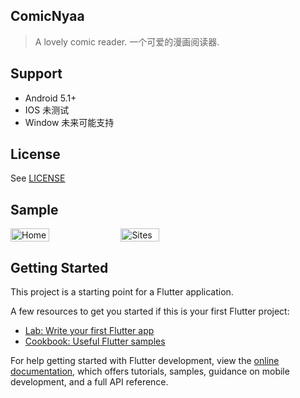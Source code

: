 ## ComicNyaa

> A lovely comic reader.
> 一个可爱的漫画阅读器.

## Support 

- Android 5.1+
- IOS 未测试
- Window 未来可能支持

## License
See [LICENSE](./LICENSE])


## Sample
<!-- ![Home](https://cdn.jsdelivr.net/gh/nyarray/LoliHost/images/60654495c94c0d0fc9d0861d37cf84b5.jpeg)
![Sites](https://cdn.jsdelivr.net/gh/nyarray/LoliHost/images/fcb9dc4ccade0888e6ef759be9a1ee43.jpeg) -->
<div style="display: flex;">
  <img src="https://cdn.jsdelivr.net/gh/nyarray/LoliHost/images/60654495c94c0d0fc9d0861d37cf84b5.jpeg" alt="Home" width="35%"/>
  <img src="https://cdn.jsdelivr.net/gh/nyarray/LoliHost/images/fcb9dc4ccade0888e6ef759be9a1ee43.jpeg" alt="Sites" width="35%"/>
</div>


## Getting Started

This project is a starting point for a Flutter application.

A few resources to get you started if this is your first Flutter project:

- [Lab: Write your first Flutter app](https://docs.flutter.dev/get-started/codelab)
- [Cookbook: Useful Flutter samples](https://docs.flutter.dev/cookbook)

For help getting started with Flutter development, view the
[online documentation](https://docs.flutter.dev/), which offers tutorials,
samples, guidance on mobile development, and a full API reference.
